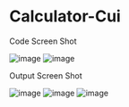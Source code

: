 # Calculator-Cui
Code Screen Shot 

![image](https://user-images.githubusercontent.com/106569515/201169070-30153754-22f0-425c-99f1-6ab1f31231e8.png)
![image](https://user-images.githubusercontent.com/106569515/201172846-30033864-2aea-4952-8749-3afd8d8e823c.png)

Output Screen Shot

![image](https://user-images.githubusercontent.com/106569515/201171806-3ac0f320-b04a-421b-9ba7-83713b26eee1.png)
![image](https://user-images.githubusercontent.com/106569515/201172114-5d968f96-eb72-41fb-90d2-fea03b38a2a9.png)
![image](https://user-images.githubusercontent.com/106569515/201172398-a3f6ac0b-53ac-4e33-a055-0d0fb127040a.png)
